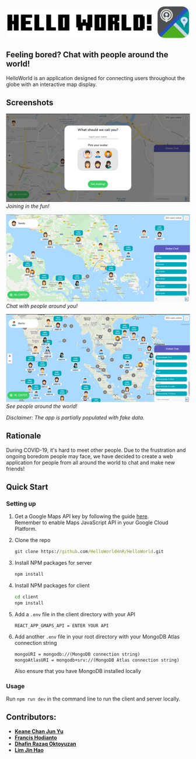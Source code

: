 ![Intro image](client/images/HelloWorldIntro2.png)

## Feeling bored? Chat with people around the world!

HelloWorld is an application designed for connecting users throughout the globe with an interactive map display.

## Screenshots
![starting page](client/images/HelloWorld3.png)*Joining in the fun!*

![zoom out](client/images/HelloWorld2.png)*Chat with people around you!*

![zoom out even more](client/images/HelloWorld.png)*See people around the world!*

*Disclaimer: The app is partially populated with fake data.*

## Rationale
During COVID-19, it's hard to meet other people. Due to the frustration and ongoing boredom people may face, we have
decided to create a web application for people from all around the world to chat and make new friends!

## Quick Start
### Setting up
1. Get a Google Maps API key by following the guide [here](https://developers.google.com/maps/documentation/javascript/get-api-key).  
   Remember to enable Maps JavaScript API in your Google Cloud Platform.

2. Clone the repo
   ``` cmd
   git clone https://github.com/HelloWorldHnR/HelloWorld.git
   ```

3. Install NPM packages for server
    ``` cmd
    npm install
    ```

4. Install NPM packages for client
    ``` cmd
    cd client
    npm install
    ```

5. Add a `.env` file in the client directory with your API
    ```
    REACT_APP_GMAPS_API = ENTER YOUR API
    ```

6. Add another `.env` file in your root directory with your MongoDB Atlas connection string
   ```
   mongoURI = mongodb://(MongoDB connection string)
   mongoAtlasURI = mongodb+srv://(MongoDB Atlas connection string)
   ```
   Also ensure that you have MongoDB installed locally


### Usage
Run `npm run dev` in the command line to run the client and server locally.

## Contributors:

- [**Keane Chan Jun Yu**](https://github.com/keanecjy)
- [**Francis Hodianto**](https://github.com/FH-30)
- [**Dhafin Razaq Oktoyuzan**](https://github.com/dhafinrazaq)
- [**Lim Jin Hao**](https://github.com/JinHao-L)
